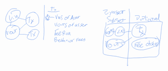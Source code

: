 
<!-- #region drawnote -->
<svg id="svg" xmlns="http://www.w3.org/2000/svg" viewbox="34.5099983215332,31.669998168945312,1222.5,485.83001708984375" style="height:485.83001708984375"><path d="M 569.36,273.33" fill="none" stroke="#6190e8" stroke-width="2"></path><path d="M 130.35,70 L 117.85,70 L 100.35,70 L 93.68,70.83 L 85.35,74.17 L 75.35,82.5 L 63.68,95.83 L 48.68,126.67 L 44.51,147.5 L 45.35,162.5 L 52.85,171.67 L 67.85,175.83 L 102.01,170 L 123.68,159.17 L 141.18,144.17 L 152.01,125.83 L 157.85,100 L 154.51,88.33 L 142.85,82.5 L 125.35,81.67 L 99.51,89.17 L 89.51,95 L 85.35,100.83 L 86.18,106.67 L 92.85,110" fill="none" stroke="#6190e8" stroke-width="2"></path><path d="M 126.18,200.83 L 102.01,195.83 L 88.68,195.83 L 75.35,197.5 L 63.68,204.17 L 54.51,215.83 L 44.51,246.67 L 44.51,268.33 L 47.01,285.83 L 57.01,298.33 L 83.68,305.83 L 106.18,304.17 L 124.51,295 L 139.51,280.83 L 149.51,264.17 L 152.85,235 L 147.85,216.67 L 138.68,205.83 L 126.18,201.67 L 109.51,200.83 L 101.18,204.17 L 94.51,209.17 L 91.18,216.67" fill="none" stroke="#6190e8" stroke-width="2"></path><path d="M 74.51,125 L 74.51,124.17 L 73.68,124.17 L 73.68,123.33 L 73.68,128.33 L 73.68,136.67 L 74.51,145 L 76.18,153.33 L 77.85,157.5 L 79.51,160 L 82.01,161.67 L 82.01,162.5 L 82.85,162.5 L 82.85,161.67 L 83.68,160 L 84.51,158.33 L 87.01,152.5 L 92.01,144.17 L 94.51,139.17 L 95.35,135.83 L 95.35,134.17 L 95.35,133.33 L 95.35,134.17" fill="none" stroke="#6190e8" stroke-width="2"></path><path d="M 103.68,143.33 L 105.35,150" fill="none" stroke="#6190e8" stroke-width="2"></path><path d="M 114.51,129.17 L 111.18,123.33 L 111.18,122.5" fill="none" stroke="#6190e8" stroke-width="2"></path><path d="M 123.68,125 L 122.85,133.33 L 122.85,135 L 122.85,137.5 L 122.85,139.17 L 122.85,140 L 122.85,140.83 L 123.68,140.83 L 123.68,140 L 125.35,136.67 L 127.85,127.5 L 129.51,123.33 L 129.51,120.83 L 129.51,120 L 130.35,120 L 130.35,120.83 L 132.01,123.33 L 134.51,128.33 L 135.35,132.5 L 137.01,138.33 L 137.85,139.17 L 138.68,140 L 139.51,140" fill="none" stroke="#6190e8" stroke-width="2"></path><path d="M 52.85,249.17 L 51.18,242.5 L 51.18,244.17 L 51.18,250.83 L 52.01,258.33 L 55.35,265 L 57.85,267.5 L 58.68,268.33 L 59.51,268.33 L 59.51,269.17 L 59.51,268.33 L 59.51,265.83 L 59.51,261.67 L 59.51,256.67 L 61.18,251.67 L 63.68,245 L 65.35,243.33 L 65.35,242.5" fill="none" stroke="#6190e8" stroke-width="2"></path><path d="M 88.68,245.83 L 78.68,250.83 L 75.35,255.83 L 75.35,259.17 L 78.68,261.67 L 87.85,262.5 L 92.85,260.83 L 96.18,256.67 L 97.85,253.33 L 97.01,248.33 L 93.68,246.67 L 87.85,245.83 L 82.01,245.83 L 77.01,246.67 L 75.35,250.83" fill="none" stroke="#6190e8" stroke-width="2"></path><path d="M 101.18,245.83 L 99.51,251.67 L 98.68,257.5 L 100.35,259.17 L 102.85,260 L 107.01,259.17 L 111.18,255.83 L 115.35,249.17 L 116.18,244.17 L 116.18,240 L 116.18,236.67 L 115.35,235.83 L 114.51,235.83" fill="none" stroke="#6190e8" stroke-width="2"></path><path d="M 119.51,235 L 119.51,242.5 L 119.51,246.67 L 121.18,249.17 L 122.01,250.83 L 122.85,250.83" fill="none" stroke="#6190e8" stroke-width="2"></path><path d="M 107.01,232.5 L 111.18,234.17 L 112.85,234.17 L 115.35,234.17 L 121.18,230.83 L 128.68,227.5 L 131.18,226.67 L 132.01,225.83" fill="none" stroke="#6190e8" stroke-width="2"></path><path d="M 273.68,103.33 L 265.35,98.33 L 262.85,97.5 L 257.01,96.67 L 249.51,97.5 L 241.18,100 L 233.68,102.5 L 226.18,106.67 L 219.51,110.83 L 209.51,120.83 L 205.35,128.33 L 202.85,137.5 L 200.35,146.67 L 200.35,160 L 200.35,169.17 L 202.85,177.5 L 206.18,185 L 211.18,190.83 L 219.51,198.33 L 225.35,202.5 L 231.18,205.83 L 237.01,207.5 L 247.85,208.33 L 255.35,208.33 L 264.51,205.83 L 272.01,203.33 L 280.35,198.33 L 289.51,190.83 L 294.51,185 L 298.68,177.5 L 299.51,164.17 L 299.51,155 L 299.51,147.5 L 297.85,139.17 L 295.35,130.83 L 292.01,122.5 L 285.35,112.5 L 277.01,104.17 L 273.68,101.67 L 263.68,96.67" fill="none" stroke="#6190e8" stroke-width="2"></path><path d="M 228.68,133.33 L 227.85,142.5 L 227.01,150 L 226.18,157.5 L 225.35,168.33 L 224.51,174.17 L 223.68,178.33 L 223.68,179.17" fill="none" stroke="#6190e8" stroke-width="2"></path><path d="M 203.68,145.83 L 218.68,138.33 L 226.18,135.83 L 232.01,134.17 L 236.18,134.17" fill="none" stroke="#6190e8" stroke-width="2"></path><path d="M 239.51,154.17 L 241.18,154.17 L 242.85,157.5 L 247.85,161.67 L 251.18,164.17 L 253.68,166.67 L 257.01,167.5 L 259.51,168.33" fill="none" stroke="#6190e8" stroke-width="2"></path><path d="M 249.51,161.67 L 247.01,170 L 246.18,171.67 L 246.18,175 L 245.35,177.5 L 245.35,178.33" fill="none" stroke="#6190e8" stroke-width="2"></path><path d="M 259.51,151.67 L 258.68,151.67 L 257.01,154.17 L 253.68,158.33 L 252.01,162.5 L 250.35,164.17 L 248.68,168.33 L 247.01,171.67 L 245.35,174.17 L 243.68,176.67 L 242.85,180 L 241.18,183.33 L 240.35,185 L 239.51,185.83 L 239.51,186.67 L 239.51,185.83 L 239.51,184.17 L 240.35,183.33 L 242.01,180 L 242.85,176.67 L 246.18,170.83 L 247.01,168.33 L 247.85,166.67 L 247.85,165.83" fill="none" stroke="#6190e8" stroke-width="2"></path><path d="M 238.68,251.67 L 238.68,250.83 L 238.68,252.5 L 238.68,254.17 L 239.51,260 L 239.51,265.83 L 240.35,269.17 L 240.35,272.5 L 240.35,278.33 L 240.35,281.67 L 240.35,283.33 L 240.35,285" fill="none" stroke="#6190e8" stroke-width="2"></path><path d="M 218.68,253.33 L 222.85,252.5 L 226.18,251.67 L 230.35,250 L 237.85,246.67 L 242.01,245.83 L 244.51,244.17 L 250.35,243.33 L 252.01,243.33 L 252.01,244.17" fill="none" stroke="#6190e8" stroke-width="2"></path><path d="M 250.35,261.67 L 251.18,261.67 L 252.85,262.5 L 254.51,265 L 257.85,267.5 L 261.18,270.83 L 263.68,272.5 L 265.35,273.33 L 266.18,275 L 268.68,275.83 L 269.51,275.83 L 270.35,275.83" fill="none" stroke="#6190e8" stroke-width="2"></path><path d="M 273.68,246.67 L 268.68,255.83 L 265.35,264.17 L 262.85,269.17 L 262.01,273.33 L 261.18,275.83 L 260.35,278.33 L 260.35,280 L 259.51,282.5" fill="none" stroke="#6190e8" stroke-width="2"></path><path d="M 297.01,243.33 L 295.35,238.33 L 292.01,235 L 287.01,231.67 L 282.85,230 L 277.85,229.17 L 272.85,229.17 L 267.01,229.17 L 258.68,230 L 253.68,231.67 L 249.51,232.5 L 245.35,234.17 L 241.18,236.67 L 238.68,239.17 L 236.18,241.67 L 233.68,245 L 232.01,249.17 L 228.68,254.17 L 227.01,256.67 L 225.35,259.17 L 222.85,262.5 L 220.35,265.83 L 218.68,269.17 L 216.18,271.67 L 214.51,275 L 213.68,277.5 L 212.01,280 L 211.18,285 L 210.35,288.33 L 210.35,290.83 L 211.18,295 L 212.85,296.67 L 214.51,298.33 L 217.01,300.83 L 220.35,301.67 L 224.51,303.33 L 231.18,305 L 236.18,305.83 L 241.18,306.67 L 249.51,306.67 L 254.51,306.67 L 259.51,305.83 L 264.51,303.33 L 269.51,300.83 L 275.35,297.5 L 278.68,294.17 L 281.18,290.83 L 283.68,288.33 L 287.01,283.33 L 288.68,280 L 290.35,276.67 L 291.18,273.33 L 292.85,270 L 294.51,265.83 L 295.35,262.5 L 297.01,260 L 298.68,255.83 L 301.18,250.83 L 301.18,247.5 L 301.18,244.17 L 301.18,241.67" fill="none" stroke="#6190e8" stroke-width="2"></path><path d="M 290.35,227.5" fill="none" stroke="#6190e8" stroke-width="2"></path><path d="M 148.68,266.67 L 149.51,266.67 L 150.35,266.67 L 151.18,266.67 L 152.01,266.67 L 154.51,266.67 L 156.18,266.67 L 157.85,266.67 L 159.51,266.67 L 161.18,266.67 L 162.85,266.67 L 164.51,266.67 L 167.01,266.67 L 168.68,266.67 L 171.18,266.67 L 174.51,266.67 L 177.01,266.67 L 179.51,266.67 L 182.01,266.67 L 186.18,266.67 L 187.85,266.67 L 190.35,266.67 L 192.01,266.67 L 192.85,266.67 L 195.35,267.5 L 197.01,267.5 L 197.85,267.5 L 199.51,268.33 L 201.18,268.33 L 202.85,268.33 L 203.68,268.33 L 205.35,269.17 L 207.85,269.17 L 208.68,269.17 L 209.51,269.17 L 211.18,270 L 212.85,270 L 213.68,270 L 214.51,270 L 215.35,270 L 216.18,270 L 217.85,270 L 218.68,270.83 L 219.51,270.83 L 220.35,270.83 L 221.18,270.83 L 222.01,270.83 L 222.85,270.83 L 223.68,270.83" fill="none" stroke="#6190e8" stroke-width="2"></path><path d="M 202.85,184.17 L 202.01,184.17 L 202.01,185 L 199.51,186.67 L 197.01,188.33 L 193.68,190.83 L 190.35,193.33 L 185.35,196.67 L 183.68,198.33 L 181.18,200.83 L 180.35,201.67 L 178.68,203.33 L 176.18,205.83 L 174.51,207.5 L 173.68,209.17 L 172.01,210.83 L 170.35,211.67 L 168.68,213.33 L 167.01,215 L 165.35,215.83 L 163.68,217.5 L 161.18,220 L 159.51,220.83 L 158.68,222.5 L 157.85,223.33 L 157.01,224.17 L 156.18,225 L 155.35,225 L 154.51,225.83 L 154.51,226.67 L 152.85,227.5 L 152.01,229.17 L 150.35,230 L 149.51,230.83 L 148.68,231.67" fill="none" stroke="#6190e8" stroke-width="2"></path><path d="M 142.01,140.83 L 142.85,140.83 L 143.68,140.83 L 144.51,140.83 L 146.18,141.67 L 147.85,142.5 L 150.35,142.5 L 152.01,143.33 L 155.35,144.17 L 157.01,144.17 L 157.85,145 L 158.68,145 L 160.35,145.83 L 162.01,146.67 L 163.68,146.67 L 165.35,147.5 L 167.01,147.5 L 169.51,148.33 L 171.18,148.33 L 172.01,149.17 L 174.51,149.17 L 175.35,149.17 L 177.01,149.17 L 178.68,150 L 179.51,150 L 180.35,150 L 182.01,150.83 L 183.68,151.67 L 185.35,151.67 L 186.18,151.67 L 187.01,152.5 L 189.51,152.5 L 191.18,153.33 L 192.01,154.17 L 193.68,154.17 L 195.35,155 L 197.01,155 L 197.85,155 L 198.68,155 L 199.51,155 L 200.35,155.83 L 201.18,155.83 L 202.01,156.67 L 202.85,156.67 L 203.68,157.5 L 204.51,157.5 L 205.35,157.5" fill="none" stroke="#6190e8" stroke-width="2"></path><path d="M 89.51,168.33 L 88.68,169.17 L 88.68,170 L 87.01,171.67 L 86.18,175 L 85.35,178.33 L 84.51,180.83 L 84.51,181.67 L 84.51,183.33 L 83.68,183.33 L 83.68,184.17 L 83.68,185.83 L 83.68,186.67 L 82.85,187.5 L 82.85,188.33 L 82.01,189.17 L 82.01,190 L 82.01,190.83 L 82.01,191.67 L 81.18,192.5 L 81.18,193.33 L 81.18,194.17 L 81.18,195 L 81.18,195.83 L 81.18,196.67 L 81.18,197.5 L 81.18,198.33 L 80.35,199.17 L 79.51,200 L 78.68,201.67 L 78.68,202.5 L 78.68,203.33" fill="none" stroke="#6190e8" stroke-width="2"></path><path d="M 342.01,41.67 L 342.01,42.5 L 342.01,43.33 L 342.01,44.17 L 342.01,50.83 L 342.01,56.67 L 342.01,64.17 L 341.18,72.5 L 341.18,81.67 L 341.18,96.67 L 341.18,107.5 L 341.18,119.17 L 341.18,133.33 L 339.51,154.17 L 338.68,166.67 L 337.85,176.67 L 337.85,185.83 L 337.85,194.17 L 338.68,206.67 L 338.68,214.17 L 339.51,220.83 L 339.51,228.33 L 339.51,238.33 L 339.51,245.83 L 339.51,254.17 L 338.68,260.83 L 338.68,269.17 L 337.85,277.5 L 336.18,290 L 335.35,296.67 L 335.35,301.67 L 335.35,306.67 L 335.35,308.33 L 335.35,309.17" fill="none" stroke="#6190e8" stroke-width="2"></path><path d="M 400.35,54.17 L 400.35,55 L 400.35,55.83 L 400.35,59.17 L 399.51,66.67 L 398.68,72.5 L 397.85,77.5 L 397.85,81.67 L 397.85,84.17 L 397.85,85.83" fill="none" stroke="#6190e8" stroke-width="2"></path><path d="M 389.51,60.83 L 390.35,61.67 L 391.18,61.67 L 394.51,62.5 L 399.51,62.5 L 407.01,62.5 L 414.51,60.83 L 417.85,60 L 419.51,59.17" fill="none" stroke="#6190e8" stroke-width="2"></path><path d="M 414.51,70.83 L 413.68,70.83 L 414.51,70.83 L 416.18,72.5 L 419.51,75.83 L 422.01,77.5 L 424.51,78.33 L 427.01,79.17 L 428.68,80 L 429.51,80 L 431.18,80 L 432.01,80.83 L 432.85,80.83" fill="none" stroke="#6190e8" stroke-width="2"></path><path d="M 428.68,73.33 L 423.68,81.67 L 422.85,85 L 422.01,86.67 L 422.01,88.33 L 422.01,89.17 L 422.01,90" fill="none" stroke="#6190e8" stroke-width="2"></path><path d="M 371.18,90.83 L 368.68,90.83 L 370.35,90.83 L 379.51,92.5 L 387.85,92.5 L 397.01,94.17 L 407.01,94.17 L 417.01,94.17 L 429.51,94.17 L 437.85,92.5 L 445.35,90.83 L 451.18,90 L 455.35,90 L 457.01,90 L 457.85,90" fill="none" stroke="#6190e8" stroke-width="2"></path><path d="M 427.01,122.5 L 429.51,130 L 431.18,135 L 432.01,139.17 L 432.85,143.33 L 433.68,145.83 L 434.51,147.5 L 435.35,147.5 L 435.35,148.33 L 435.35,147.5 L 435.35,144.17 L 436.18,138.33 L 437.85,131.67 L 439.51,125.83 L 440.35,120.83 L 441.18,118.33 L 441.18,116.67 L 442.01,115.83 L 442.85,115 L 442.85,114.17" fill="none" stroke="#6190e8" stroke-width="2"></path><path d="M 450.35,130 L 450.35,134.17 L 450.35,135.83 L 450.35,138.33 L 450.35,140.83 L 450.35,142.5 L 450.35,145 L 450.35,145.83 L 450.35,146.67" fill="none" stroke="#6190e8" stroke-width="2"></path><path d="M 452.01,116.67" fill="none" stroke="#6190e8" stroke-width="2"></path><path d="M 454.51,130.83 L 454.51,140 L 454.51,141.67 L 454.51,144.17 L 454.51,145 L 454.51,146.67 L 454.51,147.5 L 455.35,145.83 L 455.35,145 L 457.01,140.83 L 457.85,139.17" fill="none" stroke="#6190e8" stroke-width="2"></path><path d="M 454.51,130.83" fill="none" stroke="#6190e8" stroke-width="2"></path><path d="M 454.51,130.83 L 462.85,140 L 462.01,142.5 L 462.01,145 L 462.01,146.67 L 462.01,148.33 L 462.01,150 L 462.01,150.83" fill="none" stroke="#6190e8" stroke-width="2"></path><path d="M 478.68,128.33 L 478.68,127.5 L 478.68,126.67 L 478.68,125.83 L 478.68,125 L 478.68,123.33 L 478.68,122.5 L 477.01,122.5 L 475.35,122.5 L 472.01,125.83 L 469.51,130.83 L 468.68,133.33 L 468.68,135 L 469.51,136.67 L 471.18,137.5 L 474.51,139.17 L 476.18,140 L 477.01,141.67 L 477.01,143.33 L 477.85,145.83 L 477.85,147.5 L 477.85,148.33 L 477.85,150 L 476.18,152.5 L 473.68,154.17 L 472.01,155 L 471.18,155" fill="none" stroke="#6190e8" stroke-width="2"></path><path d="M 509.51,139.17 L 509.51,135.83 L 509.51,135 L 509.51,134.17 L 508.68,134.17 L 507.85,134.17 L 506.18,135 L 503.68,136.67 L 500.35,141.67 L 498.68,145 L 497.85,147.5 L 497.85,150 L 497.85,151.67 L 498.68,153.33 L 500.35,154.17 L 502.85,154.17 L 505.35,153.33 L 510.35,150.83 L 513.68,148.33 L 514.51,146.67 L 516.18,145 L 516.18,142.5 L 517.01,139.17 L 517.01,137.5 L 515.35,136.67 L 513.68,135.83 L 510.35,135.83 L 508.68,135.83 L 507.01,135.83 L 505.35,136.67" fill="none" stroke="#6190e8" stroke-width="2"></path><path d="M 522.85,129.17 L 523.68,129.17 L 526.18,128.33 L 530.35,125.83 L 536.18,123.33 L 537.85,122.5 L 538.68,121.67 L 537.01,122.5" fill="none" stroke="#6190e8" stroke-width="2"></path><path d="M 527.01,128.33 L 524.51,132.5 L 523.68,134.17 L 522.01,139.17 L 521.18,143.33 L 521.18,145.83 L 521.18,147.5 L 521.18,148.33" fill="none" stroke="#6190e8" stroke-width="2"></path><path d="M 519.51,144.17 L 520.35,142.5 L 522.01,141.67 L 525.35,139.17 L 527.85,137.5 L 530.35,135.83" fill="none" stroke="#6190e8" stroke-width="2"></path><path d="M 558.68,122.5 L 556.18,130.83 L 553.68,137.5 L 552.01,142.5 L 549.51,147.5 L 547.85,150 L 547.01,151.67 L 547.01,150 L 548.68,145 L 551.18,138.33 L 553.68,131.67 L 555.35,125.83 L 557.01,122.5 L 557.85,121.67 L 557.85,120.83 L 557.85,125 L 557.85,130 L 557.01,135 L 556.18,140 L 556.18,143.33 L 556.18,145.83 L 556.18,146.67 L 556.18,147.5 L 557.01,147.5 L 557.01,148.33" fill="none" stroke="#6190e8" stroke-width="2"></path><path d="M 537.85,153.33 L 545.35,149.17 L 547.01,147.5 L 547.85,147.5 L 550.35,145.83 L 552.01,145 L 552.85,145 L 553.68,145" fill="none" stroke="#6190e8" stroke-width="2"></path><path d="M 570.35,135.83 L 566.18,135.83 L 562.85,139.17 L 560.35,143.33 L 560.35,145 L 560.35,145.83 L 562.01,146.67 L 565.35,146.67 L 567.85,146.67 L 568.68,146.67 L 568.68,147.5 L 568.68,148.33 L 568.68,149.17 L 567.85,150.83 L 566.18,152.5 L 565.35,153.33 L 562.85,155 L 561.18,156.67 L 562.01,155" fill="none" stroke="#6190e8" stroke-width="2"></path><path d="M 582.85,132.5 L 578.68,135 L 577.85,135.83 L 577.01,137.5 L 576.18,140 L 576.18,141.67 L 576.18,142.5" fill="none" stroke="#6190e8" stroke-width="2"></path><path d="M 577.01,143.33 L 577.85,146.67 L 577.85,148.33 L 577.85,150 L 577.01,150.83 L 574.51,152.5 L 573.68,152.5 L 572.85,152.5" fill="none" stroke="#6190e8" stroke-width="2"></path><path d="M 577.01,143.33 L 582.85,140.83 L 583.68,140.83 L 583.68,140 L 585.35,140 L 587.01,139.17 L 590.35,135.83 L 592.85,135 L 593.68,134.17 L 593.68,133.33 L 594.51,133.33 L 593.68,132.5 L 592.85,132.5 L 589.51,132.5 L 587.85,134.17 L 587.01,135.83 L 586.18,138.33 L 585.35,140 L 585.35,142.5 L 585.35,144.17 L 586.18,145 L 587.01,145 L 588.68,145 L 592.85,145 L 596.18,142.5 L 599.51,140.83 L 601.18,138.33 L 602.01,137.5 L 602.01,136.67" fill="none" stroke="#6190e8" stroke-width="2"></path><path d="M 605.35,125.83 L 602.85,135.83 L 601.18,140 L 601.18,142.5 L 601.18,143.33" fill="none" stroke="#6190e8" stroke-width="2"></path><path d="M 595.35,140 L 601.18,136.67 L 607.85,130.83 L 611.18,129.17 L 612.85,128.33 L 614.51,127.5 L 615.35,127.5 L 616.18,127.5" fill="none" stroke="#6190e8" stroke-width="2"></path><path d="M 422.85,181.67 L 422.85,180.83 L 422.85,181.67 L 422.85,183.33 L 422.85,188.33 L 423.68,192.5 L 425.35,198.33 L 427.01,200.83 L 428.68,203.33 L 430.35,204.17 L 430.35,203.33 L 431.18,202.5 L 432.85,197.5 L 434.51,191.67 L 435.35,186.67 L 436.18,183.33 L 437.85,180 L 437.85,179.17 L 437.85,178.33 L 438.68,178.33 L 439.51,178.33" fill="none" stroke="#6190e8" stroke-width="2"></path><path d="M 447.85,189.17 L 443.68,198.33 L 443.68,199.17 L 443.68,202.5 L 445.35,204.17 L 448.68,205 L 453.68,205 L 457.85,203.33 L 460.35,200.83 L 462.85,199.17 L 463.68,195.83 L 463.68,193.33 L 462.85,190 L 461.18,188.33 L 458.68,185.83 L 456.18,185.83 L 454.51,185.83 L 452.85,186.67 L 452.01,188.33" fill="none" stroke="#6190e8" stroke-width="2"></path><path d="M 470.35,189.17 L 471.18,193.33 L 472.85,195 L 473.68,195.83 L 474.51,196.67 L 474.51,197.5 L 475.35,197.5 L 477.01,197.5 L 479.51,195 L 482.01,190.83 L 483.68,188.33 L 484.51,186.67 L 484.51,185.83 L 484.51,185" fill="none" stroke="#6190e8" stroke-width="2"></path><path d="M 489.51,187.5 L 488.68,195 L 488.68,196.67 L 488.68,198.33 L 488.68,199.17 L 488.68,200 L 489.51,198.33" fill="none" stroke="#6190e8" stroke-width="2"></path><path d="M 478.68,185.83 L 484.51,185.83 L 488.68,185 L 492.01,184.17 L 495.35,184.17 L 497.85,184.17 L 500.35,184.17 L 501.18,184.17 L 502.01,184.17" fill="none" stroke="#6190e8" stroke-width="2"></path><path d="M 512.85,183.33 L 514.51,181.67 L 513.68,181.67 L 510.35,184.17 L 505.35,187.5 L 502.85,190.83 L 502.01,193.33 L 502.01,195 L 503.68,195.83 L 506.18,196.67 L 509.51,198.33 L 510.35,198.33 L 511.18,199.17 L 511.18,200.83 L 511.18,202.5 L 511.18,205 L 510.35,207.5 L 507.01,210 L 503.68,212.5 L 500.35,213.33 L 500.35,212.5 L 500.35,211.67 L 500.35,210 L 501.18,207.5 L 503.68,204.17" fill="none" stroke="#6190e8" stroke-width="2"></path><path d="M 541.18,193.33 L 538.68,192.5 L 537.01,192.5 L 535.35,193.33 L 532.01,195.83 L 528.68,199.17 L 527.85,200.83 L 527.01,204.17 L 527.01,207.5 L 527.01,209.17 L 529.51,210 L 532.01,210 L 537.85,205.83 L 542.01,201.67 L 543.68,198.33 L 544.51,195 L 544.51,193.33 L 542.01,192.5 L 539.51,192.5 L 536.18,193.33 L 534.51,195 L 533.68,197.5" fill="none" stroke="#6190e8" stroke-width="2"></path><path d="M 561.18,187.5 L 556.18,195.83 L 556.18,198.33 L 556.18,201.67 L 557.01,203.33 L 557.85,203.33 L 558.68,204.17" fill="none" stroke="#6190e8" stroke-width="2"></path><path d="M 548.68,200.83 L 554.51,196.67 L 558.68,194.17 L 562.85,191.67 L 565.35,190 L 566.18,189.17 L 566.18,188.33" fill="none" stroke="#6190e8" stroke-width="2"></path><path d="M 555.35,190 L 562.85,183.33 L 565.35,181.67 L 567.01,180.83 L 567.85,180 L 570.35,179.17 L 571.18,179.17" fill="none" stroke="#6190e8" stroke-width="2"></path><path d="M 588.68,189.17 L 585.35,189.17 L 582.01,192.5 L 579.51,195.83 L 577.85,198.33 L 577.01,200.83 L 577.01,203.33 L 577.85,204.17 L 580.35,204.17 L 582.85,203.33 L 588.68,198.33 L 589.51,196.67 L 590.35,195.83 L 590.35,195 L 590.35,194.17 L 589.51,194.17 L 588.68,194.17 L 587.85,195 L 587.01,196.67 L 586.18,200 L 585.35,201.67 L 585.35,202.5 L 586.18,202.5 L 587.01,202.5 L 588.68,202.5 L 591.18,202.5 L 592.85,202.5 L 594.51,201.67" fill="none" stroke="#6190e8" stroke-width="2"></path><path d="M 610.35,184.17 L 602.85,187.5 L 600.35,190 L 599.51,192.5 L 599.51,193.33 L 599.51,195 L 602.85,195.83 L 604.51,195.83 L 605.35,195.83 L 606.18,196.67 L 606.18,197.5 L 606.18,198.33 L 606.18,199.17 L 606.18,200 L 606.18,201.67 L 602.85,204.17 L 601.18,205.83 L 599.51,206.67" fill="none" stroke="#6190e8" stroke-width="2"></path><path d="M 634.51,182.5 L 627.85,185 L 624.51,187.5 L 622.01,190.83 L 622.01,191.67 L 622.01,192.5 L 622.85,193.33 L 625.35,194.17 L 627.85,195 L 627.85,195.83 L 627.85,196.67 L 627.85,197.5 L 625.35,200.83 L 622.01,203.33 L 617.85,205.83 L 616.18,207.5 L 613.68,208.33 L 613.68,207.5" fill="none" stroke="#6190e8" stroke-width="2"></path><path d="M 622.01,200.83 L 629.51,198.33 L 632.01,197.5 L 635.35,195.83 L 638.68,194.17 L 642.01,191.67 L 643.68,190.83 L 643.68,190 L 643.68,189.17 L 642.85,189.17 L 641.18,189.17 L 638.68,190 L 636.18,190.83 L 633.68,193.33 L 632.01,196.67 L 631.18,198.33 L 631.18,200 L 631.18,200.83 L 632.85,203.33 L 634.51,204.17 L 637.01,205 L 639.51,205 L 642.85,205 L 648.68,203.33 L 652.85,200 L 655.35,198.33" fill="none" stroke="#6190e8" stroke-width="2"></path><path d="M 663.68,187.5 L 658.68,195.83 L 657.01,199.17 L 656.18,200.83 L 656.18,202.5 L 656.18,203.33" fill="none" stroke="#6190e8" stroke-width="2"></path><path d="M 647.85,198.33 L 657.01,195 L 666.18,191.67 L 670.35,190.83 L 672.01,190 L 672.85,190" fill="none" stroke="#6190e8" stroke-width="2"></path><path d="M 417.01,138.33 L 416.18,138.33 L 414.51,137.5 L 412.85,136.67 L 410.35,136.67 L 407.85,135.83 L 406.18,135.83 L 402.01,135.83 L 398.68,135.83 L 395.35,135.83 L 390.35,135.83 L 387.01,135.83 L 384.51,135.83 L 383.68,135.83 L 382.85,135.83 L 382.01,135.83 L 380.35,135.83 L 379.51,135.83 L 378.68,135.83 L 377.85,135.83 L 377.01,135.83 L 376.18,135.83 L 375.35,135.83 L 375.35,135 L 376.18,134.17 L 377.01,131.67 L 378.68,130 L 379.51,128.33 L 381.18,125.83 L 382.01,125.83 L 381.18,126.67 L 379.51,129.17 L 378.68,131.67 L 376.18,134.17 L 373.68,138.33 L 372.85,140 L 372.01,140 L 372.01,140.83 L 372.01,141.67 L 372.01,142.5 L 372.01,143.33 L 372.01,144.17 L 372.01,145 L 372.85,145 L 372.85,145.83 L 374.51,147.5 L 375.35,148.33 L 376.18,149.17 L 377.01,149.17 L 378.68,149.17 L 379.51,149.17 L 380.35,149.17" fill="none" stroke="#6190e8" stroke-width="2"></path><path d="M 348.68,131.67 L 351.18,140 L 352.01,140.83 L 352.85,143.33 L 354.51,145.83 L 354.51,146.67 L 355.35,146.67 L 355.35,145.83 L 355.35,139.17 L 355.35,135.83 L 355.35,130.83 L 356.18,128.33 L 357.01,126.67 L 357.01,125 L 357.85,123.33" fill="none" stroke="#6190e8" stroke-width="2"></path><path d="M 365.35,114.17 L 364.51,120 L 364.51,123.33 L 365.35,126.67 L 365.35,129.17 L 366.18,130.83 L 366.18,132.5 L 366.18,133.33 L 366.18,134.17 L 365.35,133.33 L 365.35,132.5 L 365.35,129.17 L 365.35,123.33 L 365.35,120 L 365.35,117.5 L 365.35,115.83 L 365.35,115 L 365.35,114.17 L 365.35,113.33 L 366.18,113.33" fill="none" stroke="#6190e8" stroke-width="2"></path><path d="M 365.35,114.17" fill="none" stroke="#6190e8" stroke-width="2"></path><path d="M 365.35,114.17 L 371.18,120 L 372.01,120.83 L 372.85,122.5 L 374.51,122.5 L 375.35,122.5 L 374.51,122.5 L 373.68,122.5" fill="none" stroke="#6190e8" stroke-width="2"></path><path d="M 361.18,130 L 362.85,127.5 L 364.51,126.67 L 366.18,125 L 367.85,123.33 L 369.51,120.83 L 369.51,120" fill="none" stroke="#6190e8" stroke-width="2"></path><path d="M 359.51,140.83 L 358.68,141.67 L 357.01,144.17 L 354.51,147.5 L 353.68,150 L 352.85,151.67 L 352.85,153.33 L 352.85,154.17 L 354.51,155 L 357.01,155 L 359.51,155 L 362.85,152.5 L 363.68,150.83 L 363.68,150 L 363.68,149.17 L 363.68,147.5 L 362.01,147.5 L 359.51,147.5 L 357.85,147.5" fill="none" stroke="#6190e8" stroke-width="2"></path><path d="M 363.68,152.5 L 362.85,152.5 L 362.85,153.33 L 362.85,155.83 L 362.85,157.5 L 363.68,159.17 L 364.51,160 L 365.35,160 L 366.18,157.5 L 366.18,155 L 366.18,152.5 L 366.18,151.67" fill="none" stroke="#6190e8" stroke-width="2"></path><path d="M 363.68,152.5" fill="none" stroke="#6190e8" stroke-width="2"></path><path d="M 363.68,152.5 L 372.01,157.5 L 372.01,158.33 L 372.01,159.17 L 372.01,160 L 372.01,160.83 L 372.01,161.67" fill="none" stroke="#6190e8" stroke-width="2"></path><path d="M 367.01,150 L 374.51,150 L 377.01,150 L 378.68,150 L 380.35,150 L 382.01,150" fill="none" stroke="#6190e8" stroke-width="2"></path><path d="M 373.68,150 L 373.68,150.83 L 373.68,152.5 L 373.68,154.17 L 373.68,156.67 L 373.68,157.5 L 373.68,158.33 L 373.68,159.17" fill="none" stroke="#6190e8" stroke-width="2"></path><path d="M 425.35,240.83 L 424.51,240" fill="none" stroke="#6190e8" stroke-width="2"></path><path d="M 425.35,240.83 L 423.68,239.17 L 423.68,238.33 L 425.35,236.67 L 427.85,235.83 L 434.51,232.5 L 441.18,229.17 L 446.18,227.5 L 450.35,225.83 L 452.01,225" fill="none" stroke="#6190e8" stroke-width="2"></path><path d="M 427.85,239.17 L 425.35,254.17 L 424.51,260.83 L 424.51,265.83 L 423.68,270 L 423.68,275 L 423.68,276.67 L 424.51,277.5 L 425.35,277.5" fill="none" stroke="#6190e8" stroke-width="2"></path><path d="M 419.51,267.5 L 420.35,265.83 L 422.85,264.17 L 426.18,261.67 L 430.35,259.17 L 431.18,258.33 L 434.51,256.67" fill="none" stroke="#6190e8" stroke-width="2"></path><path d="M 425.35,266.67 L 427.85,266.67 L 432.85,265.83 L 437.01,264.17 L 441.18,262.5 L 443.68,260.83 L 447.01,258.33 L 447.01,257.5 L 447.01,256.67 L 447.01,255.83 L 447.01,255 L 446.18,254.17 L 444.51,254.17 L 442.85,254.17 L 441.18,254.17 L 438.68,255.83 L 437.01,258.33 L 435.35,260.83 L 434.51,263.33 L 433.68,265.83 L 433.68,269.17 L 434.51,270.83 L 435.35,271.67 L 437.01,272.5 L 439.51,272.5 L 443.68,271.67 L 447.01,270 L 448.68,269.17 L 449.51,268.33 L 450.35,268.33" fill="none" stroke="#6190e8" stroke-width="2"></path><path d="M 450.35,268.33 L 452.85,266.67 L 454.51,265.83 L 456.18,264.17 L 459.51,261.67 L 462.85,258.33 L 463.68,257.5 L 466.18,255 L 467.85,253.33 L 468.68,251.67 L 468.68,250.83 L 468.68,249.17 L 468.68,247.5 L 467.01,246.67 L 465.35,246.67 L 463.68,246.67 L 462.01,246.67 L 459.51,248.33 L 457.85,250.83 L 456.18,255.83 L 453.68,259.17 L 452.85,263.33 L 452.01,265.83 L 452.01,268.33 L 452.01,271.67 L 453.68,273.33 L 456.18,273.33 L 458.68,274.17 L 462.85,274.17 L 465.35,271.67 L 467.85,270 L 469.51,267.5 L 469.51,265.83 L 469.51,264.17" fill="none" stroke="#6190e8" stroke-width="2"></path><path d="M 486.18,249.17 L 486.18,250.83 L 485.35,253.33 L 485.35,263.33 L 485.35,268.33 L 485.35,272.5 L 485.35,275 L 485.35,276.67" fill="none" stroke="#6190e8" stroke-width="2"></path><path d="M 480.35,255 L 482.01,250 L 484.51,246.67 L 487.01,244.17 L 488.68,242.5 L 491.18,240.83 L 493.68,239.17 L 495.35,239.17 L 497.01,239.17 L 497.85,241.67 L 498.68,246.67 L 498.68,250.83 L 495.35,255 L 492.01,258.33 L 488.68,260.83 L 486.18,260.83 L 487.01,260.83 L 488.68,261.67 L 491.18,261.67 L 494.51,262.5 L 497.01,262.5 L 498.68,263.33 L 501.18,263.33 L 502.01,263.33 L 502.85,264.17 L 503.68,264.17 L 503.68,265 L 504.51,265.83" fill="none" stroke="#6190e8" stroke-width="2"></path><path d="M 513.68,254.17 L 512.85,254.17 L 512.85,255.83 L 512.85,260 L 512.85,264.17 L 512.85,268.33 L 513.68,269.17 L 513.68,270 L 514.51,270.83 L 515.35,270.83 L 517.01,266.67 L 519.51,262.5 L 521.18,258.33 L 522.85,254.17 L 523.68,252.5 L 523.68,251.67" fill="none" stroke="#6190e8" stroke-width="2"></path><path d="M 532.01,256.67 L 532.01,258.33 L 530.35,264.17 L 529.51,267.5 L 528.68,269.17 L 527.85,270.83 L 527.85,268.33 L 528.68,266.67 L 529.51,260.83 L 531.18,254.17 L 532.01,252.5 L 532.01,251.67 L 532.85,250.83 L 533.68,250.83 L 535.35,250.83 L 536.18,250.83 L 537.01,252.5 L 537.01,255.83 L 537.01,263.33 L 537.01,265.83 L 537.85,268.33 L 538.68,270.83 L 540.35,270.83 L 542.01,271.67 L 542.85,271.67 L 543.68,271.67" fill="none" stroke="#6190e8" stroke-width="2"></path><path d="M 420.35,300 L 419.51,297.5 L 419.51,304.17 L 419.51,309.17 L 418.68,313.33 L 418.68,315 L 418.68,316.67 L 418.68,318.33 L 418.68,319.17" fill="none" stroke="#6190e8" stroke-width="2"></path><path d="M 418.68,295 L 421.18,294.17 L 425.35,292.5 L 430.35,290.83 L 433.68,290 L 435.35,290 L 435.35,292.5 L 433.68,297.5 L 429.51,302.5 L 425.35,306.67 L 423.68,309.17 L 423.68,310 L 427.01,310 L 432.01,308.33 L 437.01,307.5 L 439.51,306.67 L 440.35,307.5 L 440.35,310 L 438.68,313.33 L 437.85,315 L 436.18,316.67 L 434.51,319.17 L 432.01,320.83 L 429.51,322.5 L 426.18,324.17 L 425.35,324.17 L 423.68,324.17 L 423.68,323.33 L 423.68,322.5 L 423.68,320.83 L 424.51,319.17 L 425.35,319.17" fill="none" stroke="#6190e8" stroke-width="2"></path><path d="M 446.18,312.5 L 447.01,316.67 L 448.68,316.67 L 452.01,316.67 L 455.35,314.17 L 459.51,310.83 L 461.18,309.17 L 462.01,308.33 L 462.01,307.5 L 461.18,306.67 L 457.85,306.67 L 455.35,306.67 L 452.85,306.67 L 452.01,309.17 L 450.35,311.67 L 450.35,316.67 L 450.35,319.17 L 450.35,320.83 L 452.01,322.5 L 453.68,324.17 L 457.01,324.17 L 459.51,324.17 L 463.68,320.83 L 465.35,319.17" fill="none" stroke="#6190e8" stroke-width="2"></path><path d="M 473.68,300 L 472.85,305 L 471.18,311.67 L 470.35,316.67 L 469.51,321.67 L 469.51,323.33 L 469.51,324.17" fill="none" stroke="#6190e8" stroke-width="2"></path><path d="M 488.68,292.5 L 486.18,300.83 L 483.68,306.67 L 482.85,312.5 L 482.01,316.67 L 481.18,320 L 481.18,320.83 L 481.18,321.67" fill="none" stroke="#6190e8" stroke-width="2"></path><path d="M 467.01,317.5 L 468.68,318.33 L 470.35,318.33 L 475.35,317.5 L 479.51,315.83 L 483.68,314.17 L 487.01,312.5 L 489.51,311.67" fill="none" stroke="#6190e8" stroke-width="2"></path><path d="M 492.01,310.83 L 487.85,312.5 L 484.51,315.83 L 482.85,319.17 L 482.85,320.83 L 483.68,321.67 L 487.01,321.67 L 493.68,316.67 L 497.85,314.17 L 498.68,312.5 L 498.68,314.17 L 498.68,315.83 L 497.85,319.17 L 497.85,321.67 L 499.51,324.17 L 501.18,324.17 L 502.01,324.17" fill="none" stroke="#6190e8" stroke-width="2"></path><path d="M 512.01,307.5 L 512.01,311.67 L 512.01,314.17 L 512.01,316.67 L 512.85,316.67 L 514.51,315.83 L 515.35,313.33 L 517.01,310.83 L 517.85,308.33 L 518.68,307.5" fill="none" stroke="#6190e8" stroke-width="2"></path><path d="M 526.18,314.17 L 526.18,321.67 L 526.18,322.5 L 526.18,324.17 L 527.01,324.17 L 527.85,324.17" fill="none" stroke="#6190e8" stroke-width="2"></path><path d="M 532.01,302.5 L 532.01,301.67 L 532.01,302.5" fill="none" stroke="#6190e8" stroke-width="2"></path><path d="M 543.68,310.83 L 542.85,311.67 L 540.35,314.17 L 537.01,317.5 L 534.51,321.67 L 533.68,322.5 L 533.68,324.17 L 534.51,325.83 L 537.85,325.83 L 542.85,324.17 L 547.85,321.67 L 551.18,316.67 L 551.18,315 L 551.18,313.33 L 550.35,311.67 L 548.68,310.83 L 547.01,310 L 546.18,310.83 L 545.35,311.67 L 544.51,313.33 L 544.51,314.17" fill="none" stroke="#6190e8" stroke-width="2"></path><path d="M 554.51,314.17 L 554.51,315.83 L 554.51,319.17 L 554.51,321.67 L 554.51,323.33 L 555.35,324.17 L 555.35,322.5 L 555.35,320 L 556.18,315.83 L 557.01,312.5 L 557.85,310.83 L 559.51,309.17 L 562.01,306.67 L 564.51,305 L 567.01,304.17 L 571.18,302.5 L 572.01,302.5" fill="none" stroke="#6190e8" stroke-width="2"></path><path d="M 587.01,305.83 L 587.85,305.83 L 588.68,310 L 588.68,314.17 L 588.68,316.67 L 588.68,317.5 L 588.68,318.33 L 588.68,319.17 L 588.68,320 L 588.68,320.83 L 588.68,321.67" fill="none" stroke="#6190e8" stroke-width="2"></path><path d="M 586.18,304.17 L 586.18,304.17 L 588.68,302.5 L 593.68,300 L 598.68,297.5 L 600.35,296.67 L 601.18,295.83 L 603.68,295 L 602.85,295.83" fill="none" stroke="#6190e8" stroke-width="2"></path><path d="M 589.51,311.67 L 592.85,310.83 L 598.68,306.67 L 601.18,304.17 L 604.51,302.5 L 605.35,301.67 L 606.18,301.67" fill="none" stroke="#6190e8" stroke-width="2"></path><path d="M 600.35,315 L 605.35,312.5 L 607.85,311.67 L 610.35,309.17 L 613.68,306.67 L 616.18,305 L 617.01,304.17 L 617.01,302.5 L 617.01,301.67 L 616.18,301.67 L 613.68,301.67 L 611.18,304.17 L 609.51,305.83 L 607.85,309.17 L 607.85,310.83 L 607.85,312.5 L 607.85,313.33 L 607.85,314.17 L 611.18,314.17 L 613.68,314.17 L 617.85,313.33 L 621.18,310.83 L 623.68,309.17 L 624.51,309.17 L 623.68,309.17 L 622.01,310.83 L 622.85,310.83 L 625.35,310 L 627.85,308.33 L 631.18,305.83 L 633.68,304.17 L 633.68,302.5 L 634.51,300 L 634.51,299.17 L 632.85,299.17 L 630.35,300.83 L 627.85,303.33 L 625.35,305.83 L 622.85,309.17 L 622.01,310.83 L 622.01,311.67 L 622.01,313.33 L 623.68,314.17 L 627.85,314.17 L 629.51,314.17 L 631.18,314.17 L 632.85,314.17 L 634.51,314.17 L 638.68,312.5 L 641.18,310.83 L 643.68,309.17 L 644.51,308.33 L 645.35,307.5 L 645.35,306.67 L 645.35,305.83 L 646.18,305" fill="none" stroke="#6190e8" stroke-width="2"></path><path d="M 654.51,297.5 L 647.85,300.83 L 646.18,301.67 L 645.35,303.33 L 643.68,305 L 643.68,306.67 L 646.18,306.67 L 650.35,306.67 L 653.68,306.67 L 655.35,306.67 L 655.35,308.33 L 654.51,310 L 652.01,312.5 L 648.68,315.83 L 646.18,317.5 L 644.51,318.33 L 643.68,319.17 L 643.68,318.33" fill="none" stroke="#6190e8" stroke-width="2"></path><path d="M 1077.01,205.83 L 1077.01,203.33 L 1077.01,208.33 L 1074.51,222.5 L 1072.01,231.67 L 1070.34,240.83 L 1070.34,246.67 L 1070.34,250 L 1070.34,251.67 L 1071.18,251.67 L 1072.01,251.67 L 1073.68,247.5 L 1073.68,244.17" fill="none" stroke="#6190e8" stroke-width="2"></path><path d="M 1047.84,219.17 L 1058.68,219.17 L 1070.34,218.33 L 1082.84,216.67 L 1092.84,215 L 1094.51,215 L 1092.84,215 L 1085.34,217.5" fill="none" stroke="#6190e8" stroke-width="2"></path><path d="M 1073.68,247.5 L 1074.51,244.17 L 1076.18,246.67 L 1082.01,253.33 L 1087.01,255.83 L 1090.34,258.33 L 1093.68,259.17 L 1097.01,259.17 L 1097.84,259.17 L 1097.01,258.33" fill="none" stroke="#6190e8" stroke-width="2"></path><path d="M 1094.51,235.83 L 1096.18,243.33 L 1097.01,249.17 L 1097.01,253.33 L 1096.18,258.33 L 1091.18,262.5 L 1085.34,267.5 L 1078.68,271.67 L 1077.01,273.33 L 1077.01,274.17 L 1077.84,274.17 L 1082.01,273.33" fill="none" stroke="#6190e8" stroke-width="2"></path><path d="M 1082.01,250.83 L 1082.01,250 L 1082.84,251.67 L 1087.01,254.17 L 1091.18,258.33 L 1095.34,260.83 L 1097.84,261.67 L 1100.34,262.5 L 1106.18,265 L 1109.51,265.83 L 1113.68,267.5 L 1115.34,268.33 L 1117.84,268.33 L 1117.84,269.17 L 1117.84,270.83" fill="none" stroke="#6190e8" stroke-width="2"></path><path d="M 1062.84,188.33 L 1054.51,186.67 L 1049.51,187.5 L 1042.84,190.83 L 1031.18,201.67 L 1023.68,212.5 L 1017.84,225 L 1013.68,238.33 L 1012.85,258.33 L 1015.34,268.33 L 1022.01,277.5 L 1031.18,283.33 L 1042.01,287.5 L 1054.51,288.33 L 1073.68,287.5 L 1084.51,284.17 L 1094.51,279.17 L 1103.68,272.5 L 1113.68,260 L 1117.84,250 L 1120.34,238.33 L 1121.18,227.5 L 1121.18,212.5 L 1117.01,204.17 L 1110.34,198.33 L 1100.34,193.33 L 1083.68,192.5 L 1072.01,193.33 L 1059.51,197.5 L 1050.34,203.33 L 1044.51,210 L 1042.01,214.17" fill="none" stroke="#6190e8" stroke-width="2"></path><path d="M 846.18,130.83 L 835.35,129.17 L 829.51,133.33 L 825.35,136.67 L 822.85,141.67 L 823.68,144.17 L 827.85,147.5 L 833.68,150 L 840.35,154.17 L 841.18,157.5 L 841.18,160.83 L 837.85,165 L 833.68,169.17 L 831.18,170 L 830.35,170.83 L 830.35,169.17" fill="none" stroke="#6190e8" stroke-width="2"></path><path d="M 852.01,151.67 L 848.68,160 L 848.68,162.5 L 849.51,164.17 L 852.01,164.17 L 854.51,164.17 L 857.85,163.33 L 860.35,161.67 L 862.01,158.33 L 862.01,156.67 L 862.01,155.83" fill="none" stroke="#6190e8" stroke-width="2"></path><path d="M 874.51,140.83 L 869.51,150 L 867.85,155.83 L 867.01,161.67 L 867.01,165.83 L 867.01,168.33 L 867.01,169.17 L 867.85,166.67 L 867.85,160 L 867.85,157.5 L 867.85,155 L 867.01,155 L 868.68,155 L 871.18,155 L 872.85,155.83 L 875.35,156.67 L 877.85,158.33 L 880.35,160 L 882.01,160.83 L 882.85,162.5 L 883.68,164.17 L 883.68,165 L 882.85,167.5 L 879.51,169.17 L 872.01,172.5 L 865.35,174.17 L 860.35,175 L 858.68,175 L 858.68,174.17 L 868.68,170" fill="none" stroke="#6190e8" stroke-width="2"></path><path d="M 905.35,145.83 L 894.51,147.5 L 888.68,150 L 884.51,152.5 L 885.35,155 L 892.01,156.67 L 901.18,157.5 L 908.68,159.17 L 912.01,160.83 L 913.68,164.17 L 912.85,166.67 L 909.51,169.17 L 905.35,170.83 L 901.18,172.5 L 900.35,172.5" fill="none" stroke="#6190e8" stroke-width="2"></path><path d="M 902.01,171.67 L 911.18,167.5 L 917.01,165 L 922.85,162.5 L 926.18,160.83 L 928.68,159.17 L 928.68,157.5 L 927.85,155.83 L 923.68,155.83 L 920.35,155.83 L 917.01,156.67 L 913.68,160 L 913.68,165 L 913.68,169.17 L 916.18,172.5 L 920.35,175 L 927.85,175 L 932.85,175 L 936.18,171.67 L 939.51,167.5 L 940.35,165" fill="none" stroke="#6190e8" stroke-width="2"></path><path d="M 944.51,145.83 L 943.68,155 L 943.68,157.5 L 943.68,160 L 943.68,163.33 L 944.51,166.67 L 945.35,166.67 L 946.18,166.67 L 947.01,166.67" fill="none" stroke="#6190e8" stroke-width="2"></path><path d="M 927.85,152.5 L 943.68,155 L 949.51,155 L 963.68,152.5 L 966.18,152.5" fill="none" stroke="#6190e8" stroke-width="2"></path><path d="M 1052.84,135 L 1052.84,140.83 L 1052.01,145.83 L 1052.01,149.17 L 1052.01,152.5 L 1052.01,154.17 L 1052.01,155" fill="none" stroke="#6190e8" stroke-width="2"></path><path d="M 1036.18,125 L 1040.34,123.33 L 1047.84,122.5 L 1060.34,122.5 L 1066.18,123.33 L 1069.51,124.17 L 1070.34,125.83 L 1070.34,128.33 L 1070.34,131.67 L 1068.68,136.67 L 1066.18,142.5 L 1062.84,147.5 L 1057.01,150.83 L 1053.68,153.33 L 1052.01,154.17 L 1051.18,155" fill="none" stroke="#6190e8" stroke-width="2"></path><path d="M 1080.34,150 L 1078.68,150 L 1077.84,151.67 L 1077.84,155 L 1077.84,157.5 L 1081.18,159.17 L 1082.84,159.17 L 1085.34,158.33 L 1087.01,155.83 L 1089.51,152.5 L 1091.18,148.33 L 1092.84,144.17 L 1092.84,142.5" fill="none" stroke="#6190e8" stroke-width="2"></path><path d="M 1097.84,143.33 L 1098.68,152.5 L 1098.68,154.17 L 1099.51,155" fill="none" stroke="#6190e8" stroke-width="2"></path><path d="M 1089.51,131.67 L 1094.51,130.83 L 1104.51,130 L 1109.51,130 L 1112.01,130.83 L 1112.84,132.5 L 1112.84,135 L 1111.18,138.33 L 1109.51,141.67 L 1107.84,143.33 L 1105.34,145 L 1101.18,146.67 L 1100.34,146.67 L 1100.34,145.83" fill="none" stroke="#6190e8" stroke-width="2"></path><path d="M 1117.84,123.33 L 1117.84,122.5 L 1117.84,127.5 L 1117.84,134.17 L 1117.84,141.67 L 1117.84,146.67 L 1119.51,151.67 L 1120.34,154.17 L 1121.18,155.83 L 1121.18,156.67" fill="none" stroke="#6190e8" stroke-width="2"></path><path d="M 1121.18,154.17 L 1122.01,158.33 L 1122.01,160 L 1122.84,160.83 L 1123.68,160.83" fill="none" stroke="#6190e8" stroke-width="2"></path><path d="M 1128.68,134.17 L 1128.68,132.5 L 1128.68,134.17 L 1128.68,139.17 L 1129.51,142.5" fill="none" stroke="#6190e8" stroke-width="2"></path><path d="M 1146.18,152.5 L 1145.34,148.33 L 1143.68,148.33 L 1140.34,150 L 1137.84,154.17 L 1135.34,159.17 L 1135.34,161.67 L 1135.34,163.33 L 1137.84,164.17 L 1144.51,165 L 1147.01,165" fill="none" stroke="#6190e8" stroke-width="2"></path><path d="M 1160.34,152.5 L 1155.34,150 L 1152.01,152.5 L 1152.01,155 L 1152.01,157.5 L 1152.84,158.33 L 1155.34,158.33 L 1157.84,158.33 L 1158.68,158.33 L 1158.68,157.5 L 1158.68,159.17 L 1158.68,160.83 L 1158.68,162.5 L 1159.51,166.67 L 1160.34,166.67 L 1162.01,166.67 L 1164.51,165" fill="none" stroke="#6190e8" stroke-width="2"></path><path d="M 1174.51,138.33 L 1173.68,145 L 1172.84,147.5 L 1172.84,152.5 L 1172.84,155.83 L 1172.84,159.17 L 1173.68,160 L 1174.51,160 L 1176.18,160" fill="none" stroke="#6190e8" stroke-width="2"></path><path d="M 1158.68,142.5 L 1173.68,145 L 1178.68,145.83" fill="none" stroke="#6190e8" stroke-width="2"></path><path d="M 1182.01,146.67 L 1185.34,150 L 1192.01,150 L 1196.18,149.17 L 1199.51,147.5 L 1200.34,145 L 1200.34,142.5 L 1200.34,140 L 1198.68,140 L 1195.34,141.67 L 1192.01,145 L 1187.84,152.5 L 1187.84,156.67 L 1187.84,159.17" fill="none" stroke="#6190e8" stroke-width="2"></path><path d="M 1211.18,145.83 L 1202.84,145 L 1200.34,145.83 L 1197.01,150 L 1197.01,152.5 L 1197.01,155 L 1200.34,155.83 L 1205.34,155.83 L 1212.84,151.67 L 1217.84,146.67 L 1219.51,140 L 1222.01,130 L 1222.01,115 L 1222.01,110 L 1222.01,108.33 L 1221.18,110.83 L 1220.34,113.33 L 1218.68,123.33 L 1217.84,137.5 L 1217.84,149.17 L 1222.01,157.5 L 1228.68,165 L 1232.01,167.5" fill="none" stroke="#6190e8" stroke-width="2"></path><path d="M 822.01,196.67 L 826.18,193.33 L 832.01,190.83 L 841.18,188.33 L 852.85,185.83 L 877.01,184.17 L 897.01,182.5 L 916.18,181.67 L 934.51,181.67 L 952.85,181.67 L 979.51,180 L 997.01,179.17 L 1012.85,179.17 L 1027.84,178.33 L 1046.18,176.67 L 1056.18,175 L 1066.18,174.17 L 1076.18,173.33 L 1086.18,172.5 L 1099.51,172.5 L 1107.84,171.67 L 1115.34,171.67 L 1122.84,171.67 L 1132.01,170.83 L 1137.01,170 L 1142.01,170 L 1147.84,169.17 L 1153.68,168.33 L 1163.68,167.5 L 1172.01,167.5 L 1179.51,167.5 L 1186.18,167.5 L 1192.84,167.5 L 1197.01,167.5 L 1202.01,167.5 L 1207.84,167.5 L 1215.34,167.5 L 1224.51,168.33 L 1228.68,169.17 L 1232.01,169.17 L 1234.51,170 L 1237.84,170 L 1240.34,170 L 1242.01,170.83 L 1245.34,170.83 L 1247.01,171.67 L 1247.01,175 L 1247.01,180.83 L 1244.51,188.33 L 1242.84,196.67 L 1241.18,205 L 1240.34,217.5 L 1239.51,225.83 L 1237.84,236.67 L 1237.01,248.33 L 1235.34,263.33 L 1234.51,272.5 L 1233.68,280 L 1232.84,287.5 L 1232.01,299.17 L 1230.34,304.17 L 1229.51,310 L 1228.68,315.83 L 1227.01,322.5 L 1227.01,330.83 L 1226.18,335 L 1225.34,339.17 L 1224.51,347.5 L 1223.68,354.17 L 1222.84,359.17 L 1222.84,363.33 L 1222.84,367.5 L 1222.84,370.83 L 1222.01,376.67 L 1222.01,379.17 L 1221.18,383.33 L 1220.34,390 L 1220.34,395 L 1220.34,399.17 L 1220.34,402.5 L 1220.34,406.67 L 1220.34,410 L 1220.34,415 L 1218.68,418.33 L 1216.18,422.5 L 1212.01,427.5 L 1209.51,430.83 L 1206.18,433.33 L 1204.51,435.83 L 1202.01,437.5 L 1199.51,438.33 L 1191.18,439.17 L 1182.01,440 L 1168.68,440 L 1144.51,440 L 1127.01,441.67 L 1111.18,442.5 L 1097.01,444.17 L 1082.84,445 L 1067.84,445.83 L 1045.34,446.67 L 1031.18,446.67 L 1017.84,447.5 L 1000.35,448.33 L 990.35,448.33 L 981.18,448.33 L 973.68,448.33 L 966.18,448.33 L 959.51,447.5 L 949.51,446.67 L 942.01,445 L 934.51,444.17 L 923.68,441.67 L 917.01,440 L 911.18,438.33 L 904.51,437.5 L 898.68,435.83 L 888.68,434.17 L 881.18,433.33 L 873.68,432.5 L 866.18,431.67 L 856.18,430 L 848.68,429.17 L 841.18,428.33 L 834.51,427.5 L 829.51,426.67 L 821.18,425 L 816.18,423.33 L 810.35,422.5 L 804.51,420.83 L 797.85,417.5 L 794.51,415 L 792.85,410.83 L 792.01,405 L 792.01,398.33 L 792.01,391.67 L 791.18,378.33 L 791.18,369.17 L 791.18,358.33 L 792.01,340.83 L 792.85,330.83 L 792.85,322.5 L 793.68,314.17 L 794.51,306.67 L 795.35,295 L 796.18,289.17 L 797.01,283.33 L 797.85,278.33 L 799.51,269.17 L 801.18,264.17 L 802.01,259.17 L 802.85,254.17 L 803.68,250 L 804.51,242.5 L 805.35,237.5 L 805.35,233.33 L 806.18,228.33 L 807.01,222.5 L 807.85,218.33 L 809.51,215 L 809.51,211.67 L 811.18,208.33 L 812.01,205.83 L 813.68,200.83 L 814.51,196.67 L 814.51,190.83 L 814.51,181.67 L 814.51,177.5 L 814.51,175" fill="none" stroke="#6190e8" stroke-width="2"></path><path d="M 902.85,250.83 L 905.35,258.33 L 905.35,259.17 L 905.35,260 L 906.18,260 L 906.18,259.17 L 907.01,255 L 909.51,250 L 910.35,247.5 L 912.85,241.67 L 914.51,237.5 L 915.35,234.17 L 916.18,231.67 L 916.18,230.83" fill="none" stroke="#6190e8" stroke-width="2"></path><path d="M 922.01,249.17 L 922.01,251.67 L 922.01,255 L 921.18,257.5" fill="none" stroke="#6190e8" stroke-width="2"></path><path d="M 922.01,234.17 L 922.01,232.5" fill="none" stroke="#6190e8" stroke-width="2"></path><path d="M 933.68,235.83 L 932.85,243.33 L 932.85,244.17 L 932.85,246.67 L 932.85,249.17 L 932.85,247.5 L 932.85,245.83 L 933.68,241.67 L 934.51,236.67 L 935.35,234.17 L 936.18,234.17 L 937.01,235 L 937.01,236.67 L 938.68,240.83 L 939.51,244.17 L 939.51,247.5 L 939.51,250 L 939.51,252.5 L 940.35,254.17 L 941.18,255 L 942.01,255 L 942.85,255" fill="none" stroke="#6190e8" stroke-width="2"></path><path d="M 956.18,243.33 L 957.01,230.83 L 951.18,220.83 L 945.35,215 L 939.51,210 L 932.85,208.33 L 926.18,207.5 L 914.51,210 L 906.18,215 L 898.68,221.67 L 890.35,235 L 887.01,244.17 L 884.51,253.33 L 884.51,260.83 L 884.51,267.5 L 887.85,273.33 L 898.68,279.17 L 908.68,280 L 920.35,280 L 934.51,275.83 L 941.18,272.5 L 946.18,269.17 L 950.35,265.83 L 952.85,261.67 L 953.68,256.67 L 952.85,244.17 L 948.68,234.17 L 943.68,225" fill="none" stroke="#6190e8" stroke-width="2"></path><path d="M 809.51,246.67 L 809.51,248.33 L 810.35,250 L 812.01,253.33 L 814.51,256.67 L 816.18,260.83 L 817.85,262.5 L 817.85,263.33 L 818.68,263.33 L 818.68,261.67 L 818.68,260 L 818.68,257.5 L 818.68,252.5 L 818.68,248.33 L 818.68,246.67 L 818.68,245.83 L 819.51,245.83 L 821.18,245" fill="none" stroke="#6190e8" stroke-width="2"></path><path d="M 834.51,250 L 830.35,247.5 L 826.18,249.17 L 824.51,253.33 L 824.51,256.67 L 826.18,260.83 L 830.35,262.5 L 834.51,262.5 L 837.85,262.5 L 840.35,260.83 L 840.35,258.33 L 840.35,253.33 L 837.85,249.17 L 836.18,246.67 L 833.68,244.17 L 832.85,244.17 L 832.85,245" fill="none" stroke="#6190e8" stroke-width="2"></path><path d="M 834.51,250" fill="none" stroke="#6190e8" stroke-width="2"></path><path d="M 834.51,250 L 842.85,242.5 L 842.85,243.33 L 843.68,246.67 L 845.35,251.67 L 846.18,254.17 L 847.01,254.17 L 847.01,255 L 847.85,255 L 847.85,254.17" fill="none" stroke="#6190e8" stroke-width="2"></path><path d="M 848.68,241.67 L 848.68,239.17 L 848.68,238.33 L 848.68,237.5 L 848.68,236.67 L 848.68,235.83 L 848.68,235 L 848.68,235.83 L 848.68,236.67 L 848.68,238.33 L 848.68,239.17 L 848.68,240 L 847.85,240.83 L 847.01,241.67 L 845.35,245.83 L 843.68,249.17 L 842.85,253.33 L 842.01,255.83 L 841.18,258.33 L 841.18,259.17 L 841.18,260.83 L 841.18,261.67 L 840.35,262.5 L 839.51,263.33 L 838.68,264.17 L 837.85,264.17 L 836.18,265 L 835.35,265 L 834.51,265" fill="none" stroke="#6190e8" stroke-width="2"></path><path d="M 857.01,230.83 L 857.01,239.17 L 857.01,242.5 L 857.85,245.83 L 857.85,246.67 L 858.68,248.33 L 858.68,249.17 L 858.68,250" fill="none" stroke="#6190e8" stroke-width="2"></path><path d="M 846.18,231.67 L 858.68,232.5 L 861.18,231.67 L 862.01,231.67 L 862.85,231.67" fill="none" stroke="#6190e8" stroke-width="2"></path><path d="M 869.51,225.83 L 863.68,228.33 L 860.35,231.67 L 859.51,235 L 859.51,237.5 L 861.18,240 L 866.18,242.5 L 867.85,244.17 L 867.85,245 L 867.85,246.67 L 866.18,249.17 L 864.51,250.83 L 863.68,250.83" fill="none" stroke="#6190e8" stroke-width="2"></path><path d="M 836.18,214.17 L 828.68,217.5 L 824.51,220 L 820.35,223.33 L 817.85,226.67 L 815.35,230.83 L 812.01,238.33 L 811.18,244.17 L 810.35,249.17 L 810.35,254.17 L 810.35,258.33 L 810.35,263.33 L 810.35,267.5 L 811.18,270.83 L 812.85,274.17 L 816.18,278.33 L 820.35,280 L 824.51,281.67 L 830.35,281.67 L 836.18,281.67 L 844.51,280 L 848.68,278.33 L 853.68,276.67 L 859.51,273.33 L 863.68,269.17 L 867.01,265 L 870.35,260.83 L 872.01,256.67 L 873.68,251.67 L 874.51,243.33 L 874.51,235.83 L 873.68,229.17 L 872.01,224.17 L 868.68,219.17" fill="none" stroke="#6190e8" stroke-width="2"></path><path d="M 866.18,246.67 L 867.01,246.67 L 868.68,246.67 L 869.51,246.67 L 875.35,246.67 L 879.51,246.67 L 882.85,246.67 L 885.35,246.67 L 887.01,245.83 L 886.18,245.83" fill="none" stroke="#6190e8" stroke-width="2"></path><path d="M 947.01,255 L 952.85,253.33 L 953.68,252.5 L 957.01,251.67 L 961.18,250 L 962.85,249.17 L 967.85,248.33 L 972.01,246.67 L 976.18,245.83 L 979.51,245 L 985.35,244.17 L 988.68,244.17 L 992.85,244.17 L 996.18,244.17 L 998.68,244.17 L 1002.85,243.33 L 1004.51,243.33 L 1005.35,243.33 L 1006.18,243.33 L 1007.01,243.33" fill="none" stroke="#6190e8" stroke-width="2"></path><path d="M 809.51,91.67 L 807.85,95.83 L 807.01,100 L 806.18,102.5 L 806.18,105 L 806.18,106.67 L 806.18,107.5" fill="none" stroke="#6190e8" stroke-width="2"></path><path d="M 791.18,84.17 L 799.51,82.5 L 804.51,80.83 L 814.51,79.17 L 825.35,78.33 L 826.18,78.33" fill="none" stroke="#6190e8" stroke-width="2"></path><path d="M 826.18,82.5 L 818.68,87.5 L 815.35,90 L 814.51,92.5 L 815.35,94.17 L 817.01,95" fill="none" stroke="#6190e8" stroke-width="2"></path><path d="M 832.01,100 L 827.85,107.5 L 826.18,109.17 L 823.68,110 L 819.51,111.67 L 815.35,113.33 L 812.01,113.33 L 810.35,112.5 L 809.51,110.83 L 809.51,109.17" fill="none" stroke="#6190e8" stroke-width="2"></path><path d="M 842.01,94.17 L 845.35,99.17 L 847.85,101.67 L 848.68,102.5 L 851.18,102.5" fill="none" stroke="#6190e8" stroke-width="2"></path><path d="M 862.85,86.67 L 857.01,95.83 L 853.68,101.67 L 850.35,106.67 L 847.85,111.67 L 845.35,118.33 L 845.35,120.83 L 845.35,122.5 L 845.35,123.33" fill="none" stroke="#6190e8" stroke-width="2"></path><path d="M 881.18,91.67 L 866.18,94.17 L 862.85,96.67 L 862.85,99.17 L 862.85,101.67 L 866.18,102.5 L 872.85,102.5 L 877.01,101.67 L 879.51,99.17 L 880.35,97.5 L 880.35,96.67 L 879.51,96.67 L 879.51,97.5 L 878.68,99.17 L 878.68,101.67 L 878.68,105 L 878.68,106.67 L 879.51,106.67 L 880.35,106.67" fill="none" stroke="#6190e8" stroke-width="2"></path><path d="M 900.35,87.5 L 892.85,88.33 L 889.51,91.67 L 888.68,94.17 L 888.68,96.67 L 892.01,98.33 L 899.51,99.17 L 902.85,100 L 902.85,100.83 L 902.85,102.5 L 895.35,106.67 L 891.18,109.17 L 888.68,110.83 L 887.85,111.67 L 889.51,111.67" fill="none" stroke="#6190e8" stroke-width="2"></path><path d="M 912.85,92.5 L 907.85,94.17 L 903.68,97.5 L 901.18,100 L 900.35,102.5 L 902.85,105.83 L 906.18,106.67 L 908.68,106.67 L 909.51,106.67 L 909.51,107.5 L 905.35,111.67 L 902.01,114.17 L 899.51,115.83 L 897.01,116.67 L 898.68,115 L 901.18,112.5 L 905.35,110 L 911.18,105.83 L 915.35,103.33 L 918.68,100 L 920.35,97.5 L 921.18,95 L 921.18,94.17 L 919.51,94.17 L 916.18,94.17 L 912.85,96.67 L 909.51,101.67 L 909.51,105 L 910.35,107.5 L 912.85,109.17 L 920.35,109.17 L 925.35,108.33 L 930.35,105.83 L 934.51,102.5 L 937.01,99.17 L 939.51,92.5 L 939.51,88.33" fill="none" stroke="#6190e8" stroke-width="2"></path><path d="M 938.68,85 L 938.68,92.5 L 938.68,97.5 L 938.68,101.67 L 939.51,105 L 939.51,106.67 L 939.51,108.33 L 939.51,109.17" fill="none" stroke="#6190e8" stroke-width="2"></path><path d="M 947.01,86.67 L 945.35,90 L 943.68,94.17 L 942.85,98.33 L 942.85,103.33 L 942.85,105 L 942.85,106.67 L 942.01,106.67 L 941.18,106.67" fill="none" stroke="#6190e8" stroke-width="2"></path><path d="M 923.68,88.33 L 933.68,87.5 L 945.35,85.83 L 952.85,85 L 957.85,85 L 961.18,85 L 962.01,83.33" fill="none" stroke="#6190e8" stroke-width="2"></path><path d="M 812.01,322.5 L 813.68,318.33 L 813.68,321.67 L 813.68,324.17 L 814.51,326.67 L 815.35,331.67 L 815.35,335.83 L 815.35,343.33 L 815.35,349.17 L 816.18,357.5 L 817.85,360.83 L 818.68,363.33 L 818.68,365 L 819.51,365 L 820.35,364.17 L 820.35,362.5 L 821.18,355.83 L 822.85,347.5 L 825.35,335 L 826.18,328.33 L 827.01,323.33 L 827.85,320.83 L 828.68,320 L 828.68,321.67 L 828.68,325 L 828.68,326.67" fill="none" stroke="#6190e8" stroke-width="2"></path><path d="M 847.01,345.83 L 844.51,339.17 L 841.18,339.17 L 837.85,340.83 L 833.68,345.83 L 832.01,350.83 L 831.18,355 L 832.01,360.83 L 835.35,364.17 L 841.18,365 L 847.85,365 L 852.85,363.33 L 857.85,358.33 L 858.68,355 L 858.68,350 L 857.01,345.83 L 852.01,341.67 L 848.68,341.67 L 847.01,341.67 L 845.35,344.17 L 845.35,347.5 L 845.35,349.17" fill="none" stroke="#6190e8" stroke-width="2"></path><path d="M 877.01,339.17 L 877.01,343.33 L 877.01,347.5 L 877.85,352.5 L 880.35,353.33 L 884.51,353.33 L 888.68,350.83 L 893.68,346.67 L 898.68,339.17 L 899.51,334.17 L 899.51,330.83 L 899.51,329.17 L 897.85,328.33" fill="none" stroke="#6190e8" stroke-width="2"></path><path d="M 905.35,332.5 L 905.35,340.83 L 905.35,345.83 L 905.35,350.83 L 905.35,352.5 L 905.35,354.17" fill="none" stroke="#6190e8" stroke-width="2"></path><path d="M 887.01,330.83 L 892.85,330.83 L 900.35,330.83 L 908.68,330.83 L 916.18,330.83 L 922.85,330 L 925.35,330" fill="none" stroke="#6190e8" stroke-width="2"></path><path d="M 947.01,325.83 L 937.85,325 L 934.51,325.83 L 932.01,327.5 L 928.68,331.67 L 928.68,333.33 L 930.35,335.83 L 933.68,338.33 L 937.85,340 L 939.51,342.5 L 939.51,347.5 L 939.51,352.5 L 936.18,357.5 L 932.01,360.83 L 927.85,362.5 L 924.51,363.33 L 922.85,363.33 L 922.01,361.67 L 922.01,359.17" fill="none" stroke="#6190e8" stroke-width="2"></path><path d="M 952.85,325 L 948.68,316.67 L 946.18,315 L 940.35,310.83 L 932.01,307.5 L 913.68,304.17 L 899.51,303.33 L 883.68,302.5 L 868.68,302.5 L 856.18,304.17 L 837.85,310.83 L 828.68,316.67 L 822.01,324.17 L 817.01,332.5 L 815.35,349.17 L 817.85,360 L 824.51,369.17 L 832.85,376.67 L 843.68,381.67 L 864.51,382.5 L 878.68,382.5 L 892.01,379.17 L 904.51,374.17 L 921.18,365.83 L 932.01,360 L 941.18,352.5 L 950.35,346.67 L 956.18,339.17 L 959.51,332.5 L 959.51,321.67" fill="none" stroke="#6190e8" stroke-width="2"></path><path d="M 902.85,310 L 892.85,311.67 L 889.51,312.5" fill="none" stroke="#6190e8" stroke-width="2"></path><path d="M 943.68,331.67 L 947.01,330.83 L 952.85,328.33 L 960.35,324.17 L 967.85,320 L 979.51,311.67 L 987.85,306.67 L 995.35,301.67 L 1002.01,296.67 L 1009.51,292.5 L 1012.01,290.83 L 1011.18,290.83 L 1011.18,291.67 L 1010.35,292.5" fill="none" stroke="#6190e8" stroke-width="2"></path><path d="M 1043.68,332.5 L 1044.51,332.5 L 1045.34,332.5 L 1051.18,330.83 L 1058.68,330 L 1070.34,327.5 L 1075.34,325.83 L 1077.84,325 L 1078.68,325 L 1077.84,325" fill="none" stroke="#6190e8" stroke-width="2"></path><path d="M 1038.68,332.5 L 1038.68,335.83 L 1038.68,338.33 L 1038.68,341.67 L 1038.68,352.5 L 1037.84,357.5 L 1037.01,361.67 L 1036.18,364.17 L 1036.18,365 L 1036.18,365.83" fill="none" stroke="#6190e8" stroke-width="2"></path><path d="M 1033.68,348.33 L 1035.34,347.5 L 1038.68,347.5 L 1046.18,345.83 L 1049.51,345.83 L 1052.01,345.83 L 1053.68,345.83" fill="none" stroke="#6190e8" stroke-width="2"></path><path d="M 1049.51,356.67 L 1062.01,351.67 L 1067.01,350 L 1069.51,347.5 L 1070.34,347.5 L 1070.34,346.67 L 1070.34,345.83 L 1070.34,345 L 1070.34,344.17 L 1069.51,344.17 L 1069.51,343.33 L 1069.51,340.83 L 1070.34,340 L 1070.34,339.17 L 1071.18,338.33 L 1070.34,338.33 L 1068.68,338.33 L 1066.18,338.33 L 1060.34,340.83 L 1057.01,344.17 L 1054.51,347.5 L 1052.84,350.83 L 1052.84,355 L 1052.84,357.5 L 1052.84,360 L 1055.34,360.83 L 1059.51,361.67 L 1067.01,362.5 L 1072.84,361.67 L 1077.01,359.17 L 1079.51,356.67" fill="none" stroke="#6190e8" stroke-width="2"></path><path d="M 1075.34,352.5 L 1076.18,353.33 L 1079.51,352.5 L 1082.84,350.83 L 1086.18,349.17 L 1087.84,347.5 L 1089.51,346.67 L 1089.51,345.83 L 1090.34,345.83 L 1091.18,345 L 1092.84,343.33 L 1093.68,342.5 L 1093.68,341.67 L 1093.68,340.83 L 1092.84,340.83 L 1092.01,340 L 1090.34,340 L 1087.84,340 L 1083.68,343.33 L 1081.18,345.83 L 1078.68,348.33 L 1076.18,352.5 L 1076.18,356.67 L 1076.18,360 L 1076.18,362.5 L 1078.68,365 L 1082.01,365 L 1089.51,365 L 1093.68,363.33 L 1097.84,360.83 L 1098.68,357.5" fill="none" stroke="#6190e8" stroke-width="2"></path><path d="M 1135.34,337.5 L 1132.84,335 L 1130.34,335 L 1126.18,338.33 L 1122.01,345 L 1122.01,348.33 L 1122.01,351.67 L 1125.34,353.33 L 1129.51,353.33 L 1137.84,351.67 L 1141.18,348.33 L 1142.84,345 L 1142.84,341.67 L 1140.34,335.83 L 1137.01,333.33 L 1134.51,333.33 L 1133.68,332.5 L 1133.68,333.33 L 1133.68,335 L 1133.68,335.83" fill="none" stroke="#6190e8" stroke-width="2"></path><path d="M 1145.34,313.33 L 1146.18,320 L 1146.18,325.83 L 1147.01,330.83 L 1147.01,335.83 L 1147.84,339.17 L 1147.84,342.5 L 1147.84,343.33" fill="none" stroke="#6190e8" stroke-width="2"></path><path d="M 1142.01,340.83 L 1147.01,338.33 L 1151.18,335.83 L 1154.51,335 L 1155.34,335 L 1155.34,335.83 L 1155.34,339.17 L 1156.18,342.5 L 1156.18,344.17 L 1156.18,345.83 L 1156.18,346.67 L 1155.34,347.5 L 1152.01,349.17 L 1147.84,350 L 1147.01,350" fill="none" stroke="#6190e8" stroke-width="2"></path><path d="M 1163.68,333.33 L 1168.68,331.67 L 1172.01,330 L 1176.18,327.5 L 1178.68,325.83 L 1179.51,325 L 1179.51,324.17 L 1178.68,324.17 L 1177.84,324.17 L 1176.18,325 L 1174.51,325.83" fill="none" stroke="#6190e8" stroke-width="2"></path><path d="M 1163.68,333.33" fill="none" stroke="#6190e8" stroke-width="2"></path><path d="M 1163.68,333.33 L 1169.51,339.17 L 1169.51,340.83 L 1168.68,345 L 1167.84,346.67 L 1166.18,348.33 L 1164.51,350 L 1161.18,350.83 L 1159.51,351.67 L 1158.68,351.67" fill="none" stroke="#6190e8" stroke-width="2"></path><path d="M 1168.68,345.83 L 1177.84,341.67 L 1179.51,340.83 L 1181.18,339.17 L 1181.18,338.33 L 1181.18,336.67 L 1181.18,335.83 L 1179.51,335.83 L 1177.84,335.83 L 1175.34,337.5 L 1172.84,341.67 L 1172.84,344.17 L 1172.84,345.83 L 1173.68,348.33 L 1175.34,350 L 1178.68,350 L 1182.84,350" fill="none" stroke="#6190e8" stroke-width="2"></path><path d="M 1198.68,328.33 L 1196.18,335 L 1195.34,340 L 1194.51,345 L 1194.51,347.5 L 1194.51,348.33" fill="none" stroke="#6190e8" stroke-width="2"></path><path d="M 1185.34,341.67 L 1192.01,340.83 L 1194.51,340.83 L 1197.84,340 L 1199.51,340 L 1202.01,338.33" fill="none" stroke="#6190e8" stroke-width="2"></path><path d="M 1212.01,330.83 L 1211.18,329.17 L 1207.84,330 L 1206.18,331.67 L 1204.51,334.17 L 1204.51,335.83 L 1204.51,339.17 L 1206.18,340.83 L 1207.01,342.5 L 1207.01,344.17 L 1207.01,346.67 L 1207.01,349.17 L 1206.18,350.83 L 1205.34,352.5 L 1201.18,355 L 1197.84,356.67 L 1196.18,357.5" fill="none" stroke="#6190e8" stroke-width="2"></path><path d="M 1200.34,282.5 L 1208.68,290 L 1212.84,297.5 L 1217.84,306.67 L 1219.51,316.67 L 1221.18,330 L 1220.34,338.33 L 1217.84,345.83 L 1212.01,351.67 L 1206.18,355.83 L 1199.51,360 L 1197.01,360.83 L 1196.18,360.83" fill="none" stroke="#6190e8" stroke-width="2"></path><path d="M 1197.84,304.17 L 1197.01,297.5 L 1189.51,295 L 1179.51,294.17 L 1165.34,293.33 L 1149.51,293.33 L 1132.84,293.33 L 1115.34,294.17 L 1091.18,298.33 L 1076.18,301.67 L 1062.01,305.83 L 1042.84,313.33 L 1031.18,319.17 L 1021.18,324.17 L 1015.34,330.83 L 1012.01,337.5 L 1011.18,345.83 L 1015.34,358.33 L 1022.01,366.67 L 1030.34,372.5 L 1046.18,380 L 1058.68,383.33 L 1073.68,385 L 1087.84,385 L 1101.18,385 L 1116.18,381.67 L 1141.18,375 L 1157.84,370 L 1173.68,363.33 L 1194.51,354.17 L 1205.34,347.5 L 1212.84,340.83 L 1218.68,333.33 L 1222.01,325.83 L 1223.68,319.17 L 1223.68,310.83 L 1219.51,305.83 L 1212.01,300.83 L 1194.51,296.67 L 1186.18,295.83" fill="none" stroke="#6190e8" stroke-width="2"></path><path d="M 1131.18,295 L 1114.51,298.33" fill="none" stroke="#6190e8" stroke-width="2"></path><path d="M 992.01,70.83 L 992.01,81.67 L 992.85,87.5 L 994.51,95 L 995.35,103.33 L 996.18,113.33 L 996.18,123.33 L 995.35,137.5 L 994.51,145 L 994.51,152.5 L 994.51,162.5 L 994.51,169.17 L 994.51,175 L 994.51,180.83 L 994.51,186.67 L 994.51,194.17 L 994.51,200 L 994.51,204.17 L 994.51,209.17 L 993.68,214.17 L 992.85,223.33 L 991.18,230 L 990.35,236.67 L 988.68,245 L 987.85,250 L 987.01,254.17 L 987.01,257.5 L 987.01,260.83 L 987.01,267.5 L 986.18,270.83 L 986.18,274.17 L 986.18,278.33 L 986.18,281.67 L 987.01,287.5 L 987.85,291.67 L 987.85,296.67 L 988.68,300.83 L 988.68,306.67 L 988.68,310 L 988.68,314.17 L 988.68,319.17 L 988.68,324.17 L 988.68,333.33 L 988.68,339.17 L 988.68,344.17 L 988.68,347.5 L 988.68,354.17 L 988.68,359.17 L 988.68,364.17 L 988.68,369.17 L 987.85,375 L 987.85,382.5 L 987.01,386.67 L 987.01,391.67 L 986.18,395.83 L 985.35,403.33 L 984.51,409.17 L 984.51,414.17 L 983.68,419.17 L 983.68,424.17 L 982.85,431.67 L 982.85,435.83 L 982.01,440 L 982.01,444.17 L 981.18,450.83 L 980.35,455.83 L 980.35,460.83 L 980.35,465 L 980.35,471.67 L 980.35,475.83 L 980.35,480.83 L 979.51,487.5 L 978.68,494.17 L 977.85,502.5 L 977.85,505.83 L 977.85,507.5 L 979.51,507.5 L 984.51,499.17" fill="none" stroke="#6190e8" stroke-width="2"></path></svg>  
<!-- #endregion -->
